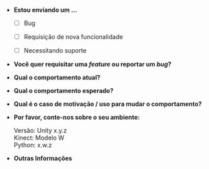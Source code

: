 * **Estou enviando um ...**
  - [ ] Bug
  - [ ] Requisição de nova funcionalidade
  - [ ] Necessitando suporte 


* **Você quer requisitar uma *feature* ou reportar um *bug*?**



* **Qual o comportamento atual?**



* **Qual o comportamento esperado?**



* **Qual é o caso de motivação / uso para mudar o comportamento?**



* **Por favor, conte-nos sobre o seu ambiente:**

    Versão: Unity x.y.z </br>
    Kinect: Modelo W </br>
    Python: x.w.z </br>

* **Outras Informações** 
